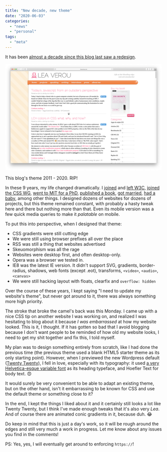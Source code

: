 ```yaml
---
title: "New decade, new theme"
date: "2020-06-03"
categories:
  - "news"
  - "personal"
tags:
  - "meta"
---
```


It has been [almost a decade since this blog last saw a redesign](http://lea.verou.me/2011/01/yet-another-redesign/).

![](images/image.png)

This blog's theme 2011 - 2020. RIP!

In these 9 years, my life changed dramatically. I [joined](http://lea.verou.me/2012/08/lea-at-w3-org/) and [left W3C](http://lea.verou.me/2013/07/leaving-w3c/), [joined the CSS WG](https://en.wikipedia.org/wiki/CSS_Working_Group), [went to MIT for a PhD](http://lea.verou.me/2014/02/im-going-to-mit/), [published a book](http://www.amazon.com/CSS-Secrets-Lea-Verou/dp/1449372635?tag=leaverou-20), [got married](https://www.facebook.com/leaverou/posts/10156857680266192), [had a baby](https://twitter.com/leaverou/status/1153045069286563841), among other things. I designed dozens of websites for dozens of projects, but this theme remained constant, with probably a hasty tweak here and there but nothing more than that. Even its mobile version was a few quick media queries to make it _palatable_ on mobile.

To put this into perspective, when I designed that theme:

- CSS gradients were still cutting edge
- We were still using browser prefixes all over the place
- RSS was still a thing that websites advertised
- Skeuomorphism was all the rage
- Websites were desktop first, and often desktop-only.
- Opera was a browser we tested in.
- IE8 was the latest IE version. It didn't support SVG, gradients, border-radius, shadows, web fonts (except .eot), transforms, `<video>`, `<audio>`, `<canvas>`
- We were still hacking layout with floats, clearfix and `overflow: hidden`

Over the course of these years, I kept saying "I need to update my website's theme", but never got around to it, there was always something more high priority.

The stroke that broke the camel's back was this Monday. I came up with a nice CSS tip on another website I was working on, and realized I was hesitating to blog about it because _I was embarrassed_ at how my website looked. This is it, I thought. If it has gotten so bad that I avoid blogging because I don't want people to be reminded of how old my website looks, I need to get my shit together and fix this, I told myself.

My plan was to design something entirely from scratch, like I had done the previous time (the previous theme used a blank HTML5 starter theme as its only starting point). However, when I previewed the new Wordpress default ([Twenty Twenty](https://wordpress.org/themes/twentytwenty/)), I fell in love, especially with its typography: it used [a very Helvetica-esque variable font](https://rsms.me/inter/) as its heading typeface, and Hoefler Text for body text. 😍

It would surely be very convenient to be able to adapt an existing theme, but on the other hand, isn't it embarrassing to be known for CSS and use the default theme or something close to it?

In the end, I kept the things I liked about it and it certainly still looks a lot like Twenty Twenty, but I think I've made enough tweaks that it's also very _Lea_. And of course there are animated conic gradients in it, because duh. 😂

Do keep in mind that this is just a day's work, so it will be rough around the edges and still very much a work in progress. Let me know about any issues you find in the comments!

PS: Yes, yes, I will eventually get around to enforcing `https://`!
